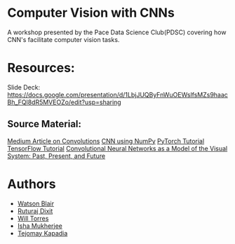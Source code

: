 # Computer Vision with CNNs
A workshop presented by the Pace Data Science Club(PDSC) covering how CNN's facilitate computer vision tasks.


# Resources:
Slide Deck: https://docs.google.com/presentation/d/1LbjJUQByFnWuOEWslfsMZs9haacBh_FQl8dR5MVEOZo/edit?usp=sharing

## Source Material:
[Medium Article on Convolutions](https://medium.com/analytics-vidhya/convolution-operations-in-cnn-deep-learning-compter-vision-128906ece7d3)
[CNN using NumPy](https://github.com/vzhou842/cnn-from-scratch?tab=readme-ov-file)
[PyTorch Tutorial](https://medium.com/@myringoleMLGOD/simple-convolutional-neural-network-cnn-for-dummies-in-pytorch-a-step-by-step-guide-6f4109f6df80)
[TensorFlow Tutorial](https://www.tensorflow.org/tutorials/images/cnn)
[Convolutional Neural Networks as a Model of the Visual System: Past, Present, and Future](https://arxiv.org/pdf/2001.07092)


# Authors
- [Watson Blair](https://github.com/WatsonWBlair)
- [Ruturaj Dixit](https://github.com/ruturajdixit99)
- [Will Torres](https://github.com/torrwill/)
- [Isha Mukherjee]()
- [Tejomay Kapadia](https://github.com/tejomayk)